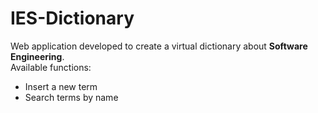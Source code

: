 # IES-Dictionary
Web application developed to create a virtual dictionary about **Software Engineering**.<br>
Available functions:
* Insert a new term
* Search terms by name
